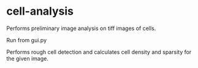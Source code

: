 # cell-analysis
Performs preliminary image analysis on tiff images of cells.

Run from gui.py

Performs rough cell detection and calculates cell density and sparsity for the given image.

